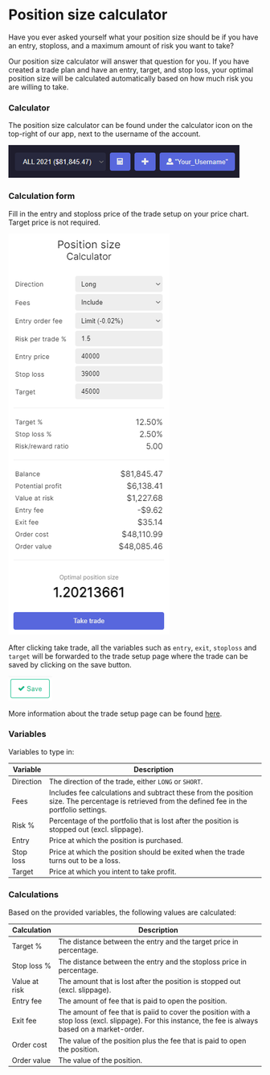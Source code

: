 # Position size calculator
Have you ever asked yourself what your position size should be if you have an entry, stoploss, and a maximum amount of risk you want to take?

Our position size calculator will answer that question for you. If you have created a trade plan and have an entry, target, and stop loss, your optimal position size will be calculated automatically based on how much risk you are willing to take.

### Calculator
The position size calculator can be found under the calculator icon on the top-right of our app, next to the username of the account.

![Calculator Icon](documentation-images/calculatoricon.PNG)

### Calculation form
Fill in the entry and stoploss price of the trade setup on your price chart. Target price is not required.

![Position size calculator](documentation-images/calculator.PNG)

After clicking take trade, all the variables such as `entry`, `exit`, `stoploss` and `target` will be forwarded to the trade setup page where the trade can be saved by clicking on the save button.

![Save button](documentation-images/tradesetuppageSavebutton.PNG)

More information about the trade setup page can be found [here](../tradesetuppage).
 
### Variables
Variables to type in:

|Variable|Description|
|--|--|
|Direction|The direction of the trade, either `LONG` or `SHORT`.|
|Fees|Includes fee calculations and subtract these from the position size. The percentage is retrieved from the defined fee in the portfolio settings.|
|Risk %|Percentage of the portfolio that is lost after the position is stopped out (excl. slippage).|
|Entry|Price at which the position is purchased.|
|Stop loss|Price at which the position should be exited when the trade turns out to be a loss.|
|Target|Price at which you intent to take profit.|

### Calculations
Based on the provided variables, the following values are calculated:

|Calculation|Description|
|--|--|
|Target %|The distance between the entry and the target price in percentage.|
|Stop loss %|The distance between the entry and the stoploss price in percentage.|
|Value at risk|The amount that is lost after the position is stopped out (excl. slippage).|
|Entry fee|The amount of fee that is paid to open the position.|
|Exit fee|The amount of fee that is paiid to cover the position with a stop loss (excl. slippage). For this instance, the fee is always based on a market-order.|
|Order cost|The value of the position plus the fee that is paid to open the position.|
|Order value|The value of the position.|


